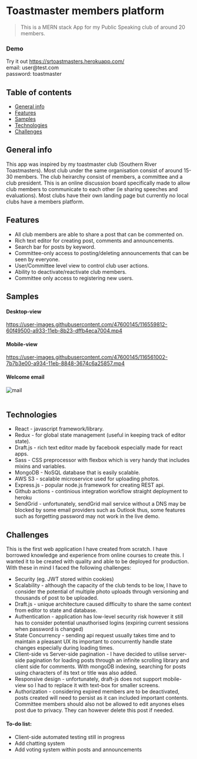 
# Toastmaster members platform
> This is a MERN stack App for my Public Speaking club of around 20 members.

### Demo
Try it out https://srtoastmasters.herokuapp.com/ <br>
email: user@<span>test.com</span>\
password: toastmaster

## Table of contents
* [General info](#general-info)
* [Features](#features)
* [Samples](#samples)
* [Technologies](#technologies)
* [Challenges](#challenges)

## General info
This app was inspired by my toastmaster club (Southern River Toastmasters). Most club under the same organisation consist of around 15-30 members. The club heirarchy consist of members, a committee and a club president. This is an online discussion board specifically made to allow club members to communicate to each other (ie sharing speeches and evaluations). Most clubs have their own landing page but currently no local clubs have a members platform.

## Features
- All club members are able to share a post that can be commented on.
- Rich text editor for creating post, comments and announcements.
- Search bar for posts by keyword.
- Committee-only access to posting/deleting announcements that can be seen by everyone.
- User/Committee level view to control club user actions.
- Ability to deactivate/reactivate club members.
- Committee only access to registering new users.

## Samples
#### Desktop-view
https://user-images.githubusercontent.com/47600145/116559812-60f49500-a933-11eb-8b23-dffb4eca7004.mp4

#### Mobile-view
https://user-images.githubusercontent.com/47600145/116561002-7b7b3e00-a934-11eb-8848-3674c6a25857.mp4

#### Welcome email
![mail](https://user-images.githubusercontent.com/47600145/116596561-17b63c80-a957-11eb-8667-62b3acdcefb0.png)
<br><br>

## Technologies
* React - javascript framework/library.
* Redux - for global state management (useful in keeping track of editor state).
* Draft.js - rich text editor made by facebook especially made for react apps.
* Sass - CSS preprocessor with flexbox which is very handy that includes mixins and variables.
* MongoDB - NoSQL database that is easily scalable.
* AWS S3 - scalable microservice used for uploading photos.
* Express.js - popular node.js framework for creating REST api.
* Github actions - continious integration workflow straight deployment to heroku
* SendGrid - unfortunately, sendGrid mail service without a DNS may be blocked by some email providers such as Outlook thus, some features such as forgetting password may not work in the live demo.

## Challenges
This is the first web application I have created from scratch. I have borrowed knowledge and experience from online courses to create this. I wanted it to be created with quality and able to be deployed for production. With these in mind I faced the following challenges:
- Security (eg. JWT stored within cookies)
- Scalability - although the capacity of the club tends to be low, I have to consider the potential of multiple photo uploads through versioning and thousands of post to be uploaded.
- Draft.js - unique architecture caused difficulty to share the same context from editor to state and database.
- Authentication - application has low-level security risk however it still has to consider potential unauthorised logins (expiring current sessions when password is changed)
- State Concurrency - sending api request usually takes time and to maintain a pleasant UX its important to concurrently handle state changes especially during loading times.
- Client-side vs Server-side pagination - I have decided to utilise server-side pagination for loading posts through an infinite scrolling library and client side for comments. With mongoDB indexing, searching for posts using characters of its text or title was also added.
- Responsive design - unfortunately, draft-js does not support mobile-view so I had to replace it with text-box for smaller screens.
- Authorization - considering expired members are to be deactivated, posts created will need to persist as it can included important contents. Committee members should also not be allowed to edit anyones elses post due to privacy. They can however delete this post if needed.


#### To-do list:
* Client-side automated testing still in progress
* Add chatting system
* Add voting system within posts and announcements

